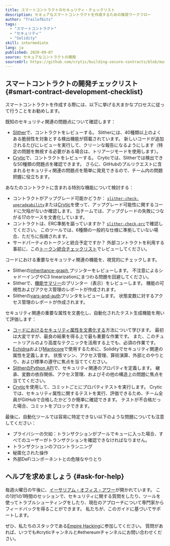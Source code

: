 ```yaml
---
title: スマートコントラクトのセキュリティ・チェックリスト
description: セキュアなスマートコントラクトを作成するための推奨ワークフロー
author: "Trailofbits"
tags:
  - "スマートコントラクト"
  - "セキュリティ"
  - "Solidity"
skill: intermediate
lang: ja
published: 2020-09-07
source: セキュアなコントラクトの開発
sourceUrl: https://github.com/crytic/building-secure-contracts/blob/master/development-guidelines/workflow.md
---
```


## スマートコントラクトの開発チェックリスト {#smart-contract-development-checklist}

スマートコントラクトを作成する際には、以下に挙げる大まかなプロセスに従って行うことをお勧めします。

既知のセキュリティ関連の問題点について確認します：

- [Slither](https://github.com/crytic/slither)で、コントラクトをレビューする。 Slitherには、40種類以上のよくある脆弱性を対象とする検出機能が搭載されています。 新しいコードが追加されるたびにレビューを実行して、クリーンな報告になるようにします（特定の問題を無視する必要がある場合は、トリアージモードを使用します）。
- [Crytic](https://crytic.io/)で、コントラクトをレビューする。 Cryticでは、Slitherでは検出できな50種類の問題点を確認できます。 さらに、GitHubのプルリクエストに含まれるセキュリティ関連の問題点を簡単に発見できるので、チーム内の問題把握に役立ちます。

あなたのコントラクトに含まれる特別な機能について検討する：

- コントラクトがアップグレード可能かどうか： [`slither-check-upgradeability`](https://github.com/crytic/slither/wiki/Upgradeability-Checks)または[Crytic](https://blog.trailofbits.com/2020/06/12/upgradeable-contracts-made-safer-with-crytic/)を使って、アップグレード可能性に関するコードに欠陥がないか確認します。 当チームでは、アップグレードの失敗につながる17のケースを文書化しています。
- コントラクトは、ERC準拠を謳っていますか？ [`slither-check-erc`](https://github.com/crytic/slither/wiki/ERC-Conformance)で確認してください。 このツールでは、6種類の一般的な仕様に準拠していない場合、ただちに指摘されます。
- サードパーティのトークンと統合予定ですか？ 外部コントラクトを利用する事前に、この[トークン統合チェックリスト](/developers/tutorials/token-integration-checklist/)でレビューしてください。

コードにおける重要なセキュリティ関連の機能を、視覚的にチェックします。

- Slitherの[inheritance-graph ](https://github.com/trailofbits/slither/wiki/Printer-documentation#inheritance-graph)プリンターをレビューします。 不注意によるシャドーイングやC3 linearizationにまつわる問題を回避してください。
- Slitherで、[機能サマリー](https://github.com/trailofbits/slither/wiki/Printer-documentation#function-summary)のプリンター（表示）をレビューします。 機能の可視性およびアクセス管理のレポートが作成されます。
- Slitherの[vars-and-auth](https://github.com/trailofbits/slither/wiki/Printer-documentation#variables-written-and-authorization)プリンタをレビューします。 状態変数に対するアクセス管理のレポートが作成されます。

セキュリティ関連の重要な属性を文書化し、自動化されたテスト生成機能を用いて評価します：

- [コードにおけるセキュリティ属性を文書化する](/developers/tutorials/guide-to-smart-contract-security-tools/)方法について学びます。 最初は大変ですが、最良の結果を得る上で最も重要な作業です。 また、このチュートリアルのより高度なテクニックを活用する上でも、必須の作業です。
- [Echidna](https://github.com/crytic/echidna)および[Manticore](https://manticore.readthedocs.io/en/latest/verifier.html)で使用するために、Solidityでセキュリティ関連の属性を定義します。 状態マシン、アクセス管理、算術演算、外部とのやりとり、および標準の遵守に焦点を当ててください。
- [SlitherのPython API](/developers/tutorials/how-to-use-slither-to-find-smart-contract-bugs/)で、セキュリティ関連のプロパティを定義します。 継承、変数の依存関係、アクセス管理、およびその他の構造上の問題に焦点を当ててください。
- [Crytic](https://crytic.io)を使用して、コミットごとにプロパティテストを実行します。 Cryticでは、セキュリティ属性に関するテストを実行、評価できるため、チーム全員がGitHubで合格したかどうか簡単に確認できます。 テストが不合格だった場合、コミットをブロックできます。

最後に、自動化ツールでは容易に特定できない以下のような問題についても注意してください：

- プライバシーの欠如：トランザクションがプールでキューに入った場合、すべてのユーザーがトランザクションを確認できなければなりません。
- トランザクションのフロントランニング
- 秘匿化された操作
- 外部DeFiコンポーネントとの危険なやりとり

## ヘルプを求めましょう {#ask-for-help}

毎週火曜日の午後に、[イーサリアム・オフィス・アワー](https://calendly.com/dan-trailofbits/office-hours)が開かれています。 この1対1の1時間のセッションで、セキュリティに関する質問をしたり、ツールを使ってトラブルシューティングをしたり、現在のアプローチについて専門家からフィードバックを得ることができます。 私たちが、このガイドに基づいてサポートします。

ぜひ、私たちのスタックである[Empire Hacking](https://join.slack.com/t/empirehacking/shared_invite/zt-h97bbrj8-1jwuiU33nnzg67JcvIciUw)に参加してください。 質問があれば、いつでも#cryticチャンネルと#ethereumチャンネルにお問い合わせください。
